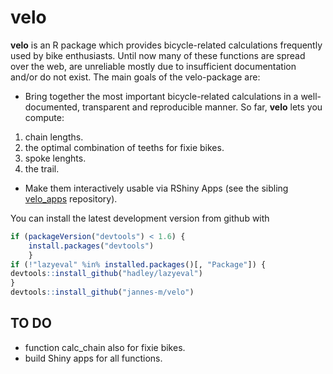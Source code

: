 <!-- README.md is generated from README.Rmd. Please edit that file -->
velo
====

**velo** is an R package which provides bicycle-related calculations frequently used by bike enthusiasts. Until now many of these functions are spread over the web, are unreliable mostly due to insufficient documentation and/or do not exist. The main goals of the velo-package are:

-   Bring together the most important bicycle-related calculations in a well-documented, transparent and reproducible manner. So far, **velo** lets you compute:

1.  chain lengths.
2.  the optimal combination of teeths for fixie bikes.
3.  spoke lenghts.
4.  the trail.

-   Make them interactively usable via RShiny Apps (see the sibling [velo\_apps](https://github.com/jannes-m/velo_apps) repository).

You can install the latest development version from github with

``` r
if (packageVersion("devtools") < 1.6) {
    install.packages("devtools")    
    }
if (!"lazyeval" %in% installed.packages()[, "Package"]) {
devtools::install_github("hadley/lazyeval")  
}
devtools::install_github("jannes-m/velo")
```

TO DO
-----

-   function calc\_chain also for fixie bikes.
-   build Shiny apps for all functions.
